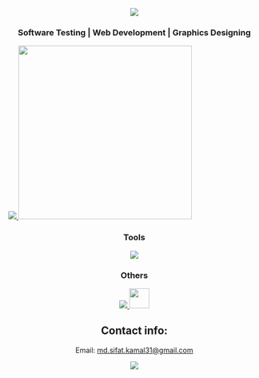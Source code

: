 <!--<h1 align="center">Hi, I'm Md. Sifat Kamal</h1>-->

<p align="center">
  <img src="http://readme-typing-svg.herokuapp.com?font=Comic+Sans+MS&color=2CD1F7&size=24&lines=Hi%2C%20There!!%20👋;I'm%20Md.%20Sifat%20Kamal;CSE%20Graduate%2C%20BRAC%20University"></a>
</p>

<h3 align="center">Software Testing | Web Development | Graphics Designing</h3>

<!-- Currently, I'm a 4th-year student of Computer Science and Engineering who tries to be well organized and passionate about every types of work. I every time eager to learn new skills and always look for an opportunity to achieve something good. -->



<!-- ![](https://komarev.com/ghpvc/?username=your-github-username&color=7f3ace) -->

<a href="https://github.com/anuraghazra/github-readme-stats">
  <img src="https://github-readme-stats.vercel.app/api?username=sifatkamal&show_icons=true&theme=midnight-purple">
  
  <img src="https://github-readme-stats.vercel.app/api/top-langs/?username=sifatkamal&layout=compact&theme=midnight-purple" width="347">
</a>
  
  
 <h3 align="center"><b>Tools</b></h3> 

<p align="center">
    <img src="https://skillicons.dev/icons?i=py,cpp,bootstrap,css,django,mysql,latex,flask" />
  
</p>
  
  
  
  
  
  
 <h3 align="center">Others</h3> 
 
  <p align="center">
  <a href="https://skillicons.dev">
    <img src="https://skillicons.dev/icons?i=ai,ps,ae" />
    <img src="https://www.vectorlogo.zone/logos/canva/canva-icon.svg" width="40" height="40">
  </a>
</p>
  

  

  
</a> 
</p>



<h2 align="CENTER">Contact info:</h2>
<p align="center">
Email:
<a href="md.sifat.kamal31@gmail.com">md.sifat.kamal31@gmail.com</a></p>
  
<p align="center">
  <a href="https://www.linkedin.com/in/md-sifat-kamal-120326147/" target="_blank">
    <img src="https://skillicons.dev/icons?i=linkedin" />
  </a>
    

    
</p>
  
  
  
  
  
  
  
  
  
  
  
